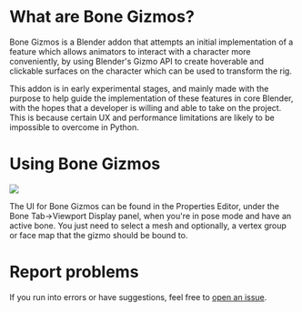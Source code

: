 # What are Bone Gizmos?
Bone Gizmos is a Blender addon that attempts an initial implementation of a feature which allows animators to interact with a character more conveniently, by using Blender's Gizmo API to create hoverable and clickable surfaces on the character which can be used to transform the rig.

This addon is in early experimental stages, and mainly made with the purpose to help guide the implementation of these features in core Blender, with the hopes that a developer is willing and able to take on the project. This is because certain UX and performance limitations are likely to be impossible to overcome in Python.

# Using Bone Gizmos
![](docs/armature_generate.gif)

The UI for Bone Gizmos can be found in the Properties Editor, under the Bone Tab->Viewport Display panel, when you're in pose mode and have an active bone. You just need to select a mesh and optionally, a vertex group or face map that the gizmo should be bound to.

# Report problems
If you run into errors or have suggestions, feel free to [open an issue](/../issues/new).
